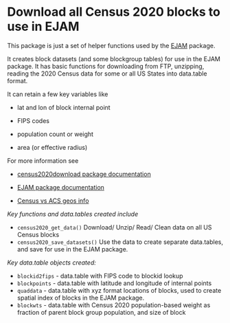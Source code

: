 # Download all Census 2020 blocks to use in EJAM


This package is just a set of helper functions used by the [EJAM](https://usepa.github.io/EJAM/index.html) package.

It creates block datasets (and some blockgroup tables) for use in the EJAM package.
It has basic functions for downloading from FTP, 
unzipping, reading the 2020 Census data for some or all US States
into data.table format.

It can retain a few key variables like 

- lat and lon of block internal point

- FIPS codes

- population count or weight

- area (or effective radius)


For more information see 

- [census2020download package documentation](https://ejanalysis.github.io/census2020download/reference/census2020download.html)

- [EJAM package documentation](https://usepa.github.io/EJAM)

 - [Census vs ACS geos info](https://www.census.gov/programs-surveys/acs/geography-acs/geography-boundaries-by-year.html)


 *Key functions and data.tables created include*

 - `census2020_get_data()` Download/ Unzip/ Read/ Clean data on
   all US Census blocks
 - `census2020_save_datasets()` Use the data to create separate data.tables,
   and save for use in the EJAM package.

 *Key data.table objects created:*

 - `blockid2fips` - data.table with FIPS code to blockid lookup
 - `blockpoints`  - data.table with latitude and longitude of internal points
 - `quaddata` - data.table with xyz format locations of blocks,
   used to create spatial index of blocks in the EJAM package.
 - `blockwts` - data.table with Census 2020 population-based weight
   as fraction of parent block group population, and size of block
